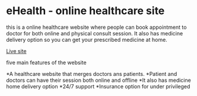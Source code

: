 # eHealth - online healthcare site

this is a online healthcare website where people can book appointment to doctor for both online and physical consult session. It also has medicine delivery option so you can get your prescribed medicine at home.

[Live site](https://ehealth-online-healthcare.netlify.app/insurance-details)

five main features of the website

*A healthcare website that merges doctors ans patients.
*Patient and doctors can have their session both online and offline
*It also has medicine home delivery option
*24/7 support
*Insurance option for under privileged